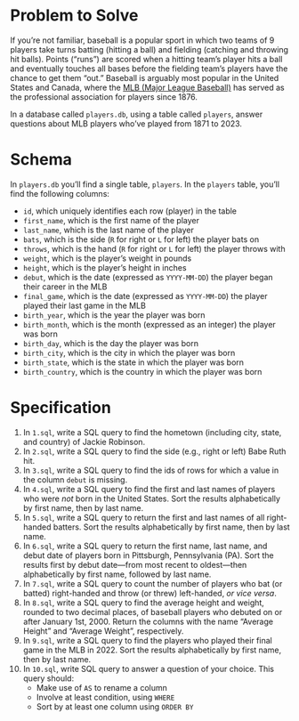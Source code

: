 # Problem to Solve
If you’re not familiar, baseball is a popular sport in which two teams of 9 players take turns batting (hitting a ball) and fielding (catching and throwing hit balls). Points (“runs”) are scored when a hitting team’s player hits a ball and eventually touches all bases before the fielding team’s players have the chance to get them “out.” Baseball is arguably most popular in the United States and Canada, where the [MLB (Major League Baseball)](https://en.wikipedia.org/wiki/Major_League_Baseball) has served as the professional association for players since 1876.

In a database called `players.db`, using a table called `players`, answer questions about MLB players who’ve played from 1871 to 2023.

# Schema

In `players.db` you’ll find a single table, `players`. In the `players` table, you’ll find the following columns:

- `id`, which uniquely identifies each row (player) in the table
- `first_name`, which is the first name of the player
- `last_name`, which is the last name of the player
- `bats`, which is the side (`R` for right or `L` for left) the player bats on
- `throws`, which is the hand (`R` for right or `L` for left) the player throws with
- `weight`, which is the player’s weight in pounds
- `height`, which is the player’s height in inches
- `debut`, which is the date (expressed as `YYYY-MM-DD`) the player began their career in the MLB
- `final_game`, which is the date (expressed as `YYYY-MM-DD`) the player played their last game in the MLB
- `birth_year`, which is the year the player was born
- `birth_month`, which is the month (expressed as an integer) the player was born
- `birth_day`, which is the day the player was born
- `birth_city`, which is the city in which the player was born
- `birth_state`, which is the state in which the player was born
- `birth_country`, which is the country in which the player was born

# Specification

1. In `1.sql`, write a SQL query to find the hometown (including city, state, and country) of Jackie Robinson.
2. In `2.sql`, write a SQL query to find the side (e.g., right or left) Babe Ruth hit.
3. In `3.sql`, write a SQL query to find the ids of rows for which a value in the column `debut` is missing.
4. In `4.sql`, write a SQL query to find the first and last names of players who were _not_ born in the United States. Sort the results alphabetically by first name, then by last name.
5. In `5.sql`, write a SQL query to return the first and last names of all right-handed batters. Sort the results alphabetically by first name, then by last name.
6. In `6.sql`, write a SQL query to return the first name, last name, and debut date of players born in Pittsburgh, Pennsylvania (PA). Sort the results first by debut date—from most recent to oldest—then alphabetically by first name, followed by last name.
7. In `7.sql`, write a SQL query to count the number of players who bat (or batted) right-handed and throw (or threw) left-handed, _or vice versa_.
8. In `8.sql`, write a SQL query to find the average height and weight, rounded to two decimal places, of baseball players who debuted on or after January 1st, 2000. Return the columns with the name “Average Height” and “Average Weight”, respectively.
9. In `9.sql`, write a SQL query to find the players who played their final game in the MLB in 2022. Sort the results alphabetically by first name, then by last name.
10. In `10.sql`, write SQL query to answer a question of your choice. This query should:
    - Make use of `AS` to rename a column
    - Involve at least condition, using `WHERE`
    - Sort by at least one column using `ORDER BY`
